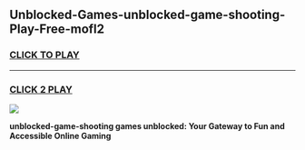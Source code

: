 
## Unblocked-Games-unblocked-game-shooting-Play-Free-mofl2
<h3>
<a href="https://premium76.site?title=unblocked-game-shooting&ref=17A">CLICK TO PLAY</a></h3>
<hr>

<h3>
<a href="https://premium76.site?title=unblocked-game-shooting&ref=17A">CLICK 2 PLAY</a>
  
</h3>

<a href="https://premium76.site?title=unblocked-game-shooting&ref=17A"><img src="https://clearcache.store/games.png"></a>


**unblocked-game-shooting games unblocked: Your Gateway to Fun and Accessible Online Gaming**
